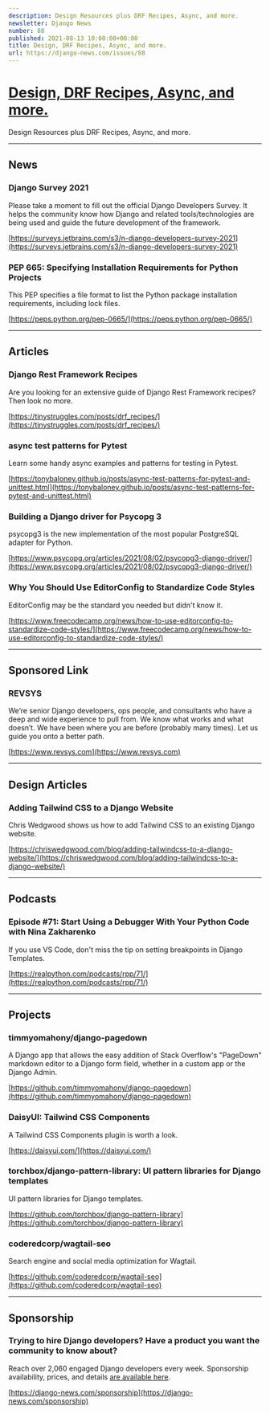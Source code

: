 ```yaml
---
description: Design Resources plus DRF Recipes, Async, and more.
newsletter: Django News
number: 88
published: 2021-08-13 10:00:00+00:00
title: Design, DRF Recipes, Async, and more.
url: https://django-news.com/issues/88
---
```


# [Design, DRF Recipes, Async, and more.](https://django-news.com/issues/88)

Design Resources plus DRF Recipes, Async, and more.

----

## News

### Django Survey 2021

<p>Please take a moment to fill out the official Django Developers Survey. It helps the community know how Django and related tools/technologies are being used and guide the future development of the framework.</p>

[https://surveys.jetbrains.com/s3/n-django-developers-survey-2021](https://surveys.jetbrains.com/s3/n-django-developers-survey-2021)

### PEP 665: Specifying Installation Requirements for Python Projects

<p>This PEP specifies a file format to list the Python package installation requirements, including lock files.</p>

[https://peps.python.org/pep-0665/](https://peps.python.org/pep-0665/)

----

## Articles

### Django Rest Framework Recipes

<p>Are you looking for an extensive guide of Django Rest Framework recipes? Then look no more.</p>

[https://tinystruggles.com/posts/drf_recipes/](https://tinystruggles.com/posts/drf_recipes/)

### async test patterns for Pytest

<p>Learn some handy async examples and patterns for testing in Pytest.</p>

[https://tonybaloney.github.io/posts/async-test-patterns-for-pytest-and-unittest.html](https://tonybaloney.github.io/posts/async-test-patterns-for-pytest-and-unittest.html)

### Building a Django driver for Psycopg 3

<p>psycopg3 is the new implementation of the most popular PostgreSQL adapter for Python.</p>

[https://www.psycopg.org/articles/2021/08/02/psycopg3-django-driver/](https://www.psycopg.org/articles/2021/08/02/psycopg3-django-driver/)

### Why You Should Use EditorConfig to Standardize Code Styles

<p>EditorConfig may be the standard you needed but didn't know it.</p>

[https://www.freecodecamp.org/news/how-to-use-editorconfig-to-standardize-code-styles/](https://www.freecodecamp.org/news/how-to-use-editorconfig-to-standardize-code-styles/)

----

## Sponsored Link

### REVSYS

<p>We’re senior Django developers, ops people, and consultants who have a deep and wide experience to pull from. We know what works and what doesn’t. We have been where you are before (probably many times). Let us guide you onto a better path.</p>

[https://www.revsys.com](https://www.revsys.com)

----

## Design Articles

### Adding Tailwind CSS to a Django Website

<p>Chris Wedgwood shows us how to add Tailwind CSS to an existing Django website.</p>

[https://chriswedgwood.com/blog/adding-tailwindcss-to-a-django-website/](https://chriswedgwood.com/blog/adding-tailwindcss-to-a-django-website/)

----

## Podcasts

### Episode #71: Start Using a Debugger With Your Python Code with Nina Zakharenko

<p>If you use VS Code, don't miss the tip on setting breakpoints in Django Templates.</p>

[https://realpython.com/podcasts/rpp/71/](https://realpython.com/podcasts/rpp/71/)

----

## Projects

### timmyomahony/django-pagedown

<p>A Django app that allows the easy addition of Stack Overflow's "PageDown" markdown editor to a Django form field, whether in a custom app or the Django Admin.</p>

[https://github.com/timmyomahony/django-pagedown](https://github.com/timmyomahony/django-pagedown)

### DaisyUI: Tailwind CSS Components

<p>A Tailwind CSS Components plugin is worth a look.</p>

[https://daisyui.com/](https://daisyui.com/)

### torchbox/django-pattern-library: UI pattern libraries for Django templates

<p>UI pattern libraries for Django templates.</p>

[https://github.com/torchbox/django-pattern-library](https://github.com/torchbox/django-pattern-library)

### coderedcorp/wagtail-seo

<p>Search engine and social media optimization for Wagtail.</p>

[https://github.com/coderedcorp/wagtail-seo](https://github.com/coderedcorp/wagtail-seo)

----

## Sponsorship

### Trying to hire Django developers? Have a product you want the community to know about? 

<p>Reach over 2,060 engaged Django developers every week. Sponsorship availability, prices, and details <a href="https://cur.at/r0GJhvk">are available here</a>.</p>

[https://django-news.com/sponsorship](https://django-news.com/sponsorship)